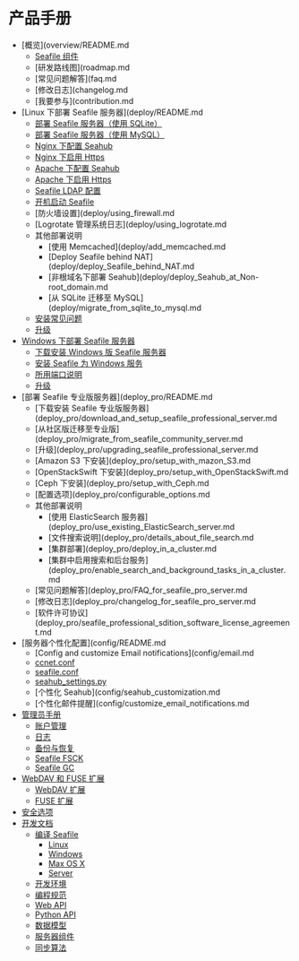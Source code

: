 # 产品手册

* [概览](overview/README.md
   * [Seafile 组件](overview/components.md)
   * [研发路线图](roadmap.md
   * [常见问题解答](faq.md
   * [修改日志](changelog.md
   * [我要参与](contribution.md
* [Linux 下部署 Seafile 服务器](deploy/README.md
   * [部署 Seafile 服务器（使用 SQLite）](deploy/using_sqlite.md)
   * [部署 Seafile 服务器（使用 MySQL）](deploy/using_mysql.md)
   * [Nginx 下配置 Seahub](deploy/deploy_with_nginx.md)
   * [Nginx 下启用 Https](deploy/https_with_nginx.md)
   * [Apache 下配置 Seahub](deploy/deploy_with_apache.md)
   * [Apache 下启用 Https](deploy/https_with_apache.md)
   * [Seafile LDAP 配置](deploy/using_ldap.md)
   * [开机启动 Seafile](deploy/start_Seafile_at_system_bootup.md)
   * [防火墙设置](deploy/using_firewall.md
   * [Logrotate 管理系统日志](deploy/using_logrotate.md
   * 其他部署说明
       * [使用 Memcached](deploy/add_memcached.md
       * [Deploy Seafile behind NAT](deploy/deploy_Seafile_behind_NAT.md
       * [非根域名下部署 Seahub](deploy/deploy_Seahub_at_Non-root_domain.md
       * [从 SQLite 迁移至 MySQL](deploy/migrate_from_sqlite_to_mysql.md
   * [安装常见问题](deploy/common_problems_for_setting_up_server.md)
   * [升级](deploy/upgrade.md)
* [Windows 下部署 Seafile 服务器](deploy_windows/deploy_with_windows.md)
   * [下载安装 Windows 版 Seafile 服务器](deploy_windows/download_and_setup_seafile_windows_server.md)
   * [安装 Seafile 为 Windows 服务](deploy_windows/install_seafile_server_as_a_windows_service.md)
   * [所用端口说明](deploy_windows/ports_used_by_seafile_windows_server.md)
   * [升级](deploy_windows/upgrading_seafile_windows_server.md)
* [部署 Seafile 专业版服务器](deploy_pro/README.md
   * [下载安装 Seafile 专业版服务器](deploy_pro/download_and_setup_seafile_professional_server.md
   * [从社区版迁移至专业版](deploy_pro/migrate_from_seafile_community_server.md
   * [升级](deploy_pro/upgrading_seafile_professional_server.md
   * [Amazon S3 下安装](deploy_pro/setup_with_mazon_S3.md
   * [OpenStackSwift 下安装](deploy_pro/setup_with_OpenStackSwift.md
   * [Ceph 下安装](deploy_pro/setup_with_Ceph.md
   * [配置选项](deploy_pro/configurable_options.md
   * 其他部署说明
       * [使用 ElasticSearch 服务器](deploy_pro/use_existing_ElasticSearch_server.md
       * [文件搜索说明](deploy_pro/details_about_file_search.md
       * [集群部署](deploy_pro/deploy_in_a_cluster.md
       * [集群中启用搜索和后台服务](deploy_pro/enable_search_and_background_tasks_in_a_cluster.md
   * [常见问题解答](deploy_pro/FAQ_for_seafile_pro_server.md
   * [修改日志](deploy_pro/changelog_for_seafile_pro_server.md
   * [软件许可协议](deploy_pro/seafile_professional_sdition_software_license_agreement.md
* [服务器个性化配置](config/README.md
   * [Config and customize Email notifications](config/email.md
   * [ccnet.conf](config/ccnet-conf.md)
   * [seafile.conf](config/seafile-conf.md)
   * [seahub_settings.py](config/seahub_settings_py.md)
   * [个性化 Seahub](config/seahub_customization.md
   * [个性化邮件提醒](config/customize_email_notifications.md
* [管理员手册](maintain/README.md)
   * [账户管理](maintain/account.md)
   * [日志](maintain/logs.md)
   * [备份与恢复](maintain/backup_recovery.md)
   * [Seafile FSCK](maintain/seafile_fsck.md)
   * [Seafile GC](maintain/seafile_gc.md)
* [WebDAV 和 FUSE 扩展](extension/README.md)
   * [WebDAV 扩展](extension/webdav.md)
   * [FUSE 扩展](extension/fuse.md)
* [安全选项](security/README.md)
* [开发文档](develop/README.md)
   * [编译 Seafile](build_seafile/README.md)
       * [Linux](build_seafile/linux.md)
       * [Windows](build_seafile/windows.md)
       * [Max OS X](build_seafile/osx.md)
       * [Server](build_seafile/server.md)
   * [开发环境](develop/env.md)
   * [编程规范](develop/code_standard.md)
   * [Web API](develop/web_api.md)
   * [Python API](develop/python_api.md)
   * [数据模型](develop/data_model.md)
   * [服务器组件](develop/server-components.md)
   * [同步算法](develop/sync_algorithm.md)

